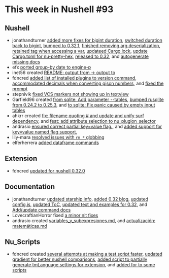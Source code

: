 # This week in Nushell #93

## Nushell

- jonathandturner [added more fixes for bigint duration](https://github.com/nushell/nushell/pull/3557), [switched duration back to bigint](https://github.com/nushell/nushell/pull/3554), [bumped to 0.32.1](https://github.com/nushell/nushell/pull/3553), [finished removing arg deserialization](https://github.com/nushell/nushell/pull/3552), [retained tag when accessing a var](https://github.com/nushell/nushell/pull/3535), [updateed Cargo.lock](https://github.com/nushell/nushell/pull/3527), [update Cargo.toml for nu-pretty-hex](https://github.com/nushell/nushell/pull/3526), [released to 0.32](https://github.com/nushell/nushell/pull/3521), and [autogenerate missing docs](https://github.com/nushell/nushell/pull/3514) 
- efx [ported group-by date to engine-p](https://github.com/nushell/nushell/pull/3556) 
- inet56 created [README: output from -> output to](https://github.com/nushell/nushell/pull/3550) 
- fdncred [added list of installed plugins to version command](https://github.com/nushell/nushell/pull/3548), [accommodated decimals when converting gjson numbers](https://github.com/nushell/nushell/pull/3544), and [fixed the prompt](https://github.com/nushell/nushell/pull/3539) 
- stepnivlk [fixed VCS markers not showing up in textview](https://github.com/nushell/nushell/pull/3530) 
- Garfield96 created [from sqlite: Add parameter --tables](https://github.com/nushell/nushell/pull/3529), [bumped rusqlite from 0.24.2 to 0.25.3](https://github.com/nushell/nushell/pull/3523), and [to sqlite: Fix panic caused by empty input tables](https://github.com/nushell/nushell/pull/3522) 
- ahkrr created [fix: filename quoting #  and update and unify surf dependency](https://github.com/nushell/nushell/pull/3524), and [feat: add attribute selection to nu_plugion_selector](https://github.com/nushell/nushell/pull/3519) 
- andrasio [ensured correct partial key=value flag.](https://github.com/nushell/nushell/pull/3518), and [added support for key=value named flag support.](https://github.com/nushell/nushell/pull/3515) 
- lily-mara [resolved issues with `rm *` globbing](https://github.com/nushell/nushell/pull/3516) 
- elferherrera [added dataframe commands](https://github.com/nushell/nushell/pull/3502) 

## Extension

- fdncred [updated for nushell 0.32.0](https://github.com/nushell/vscode-nushell-lang/pull/33) 

## Documentation

- jonathandturner [updated starship info](https://github.com/nushell/nushell.github.io/pull/143), [added 0.32 blog](https://github.com/nushell/nushell.github.io/pull/140), [updated config.js](https://github.com/nushell/nushell.github.io/pull/136), [updated ToC](https://github.com/nushell/nushell.github.io/pull/135),  [updated text and examples for 0.32](https://github.com/nushell/nushell.github.io/pull/134), and [Add/update command docs](https://github.com/nushell/nushell.github.io/pull/133) 
- LovecraftianHorror fixed [a minor nit fixes](https://github.com/nushell/nushell.github.io/pull/141) 
- andrasio created [variables_y_subexpresiones.md](https://github.com/nushell/nushell.github.io/pull/138), and [actualización: matemáticas.md](https://github.com/nushell/nushell.github.io/pull/137) 

## Nu_Scripts

- fdncred created [several attempts at making a test script faster](https://github.com/nushell/nu_scripts/pull/59), [updated gradient for better nushell comparisons](https://github.com/nushell/nu_scripts/pull/58), [added script to partially generate tmLanguage settings for extension](https://github.com/nushell/nu_scripts/pull/57), and [added for to some scripts](https://github.com/nushell/nu_scripts/pull/56) 

